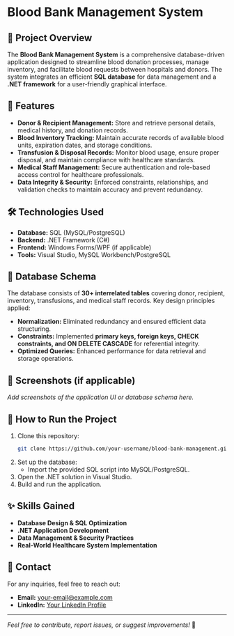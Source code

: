 # Blood Bank Management System

## 📌 Project Overview
The **Blood Bank Management System** is a comprehensive database-driven application designed to streamline blood donation processes, manage inventory, and facilitate blood requests between hospitals and donors. The system integrates an efficient **SQL database** for data management and a **.NET framework** for a user-friendly graphical interface.

## 🚀 Features
- **Donor & Recipient Management:** Store and retrieve personal details, medical history, and donation records.
- **Blood Inventory Tracking:** Maintain accurate records of available blood units, expiration dates, and storage conditions.
- **Transfusion & Disposal Records:** Monitor blood usage, ensure proper disposal, and maintain compliance with healthcare standards.
- **Medical Staff Management:** Secure authentication and role-based access control for healthcare professionals.
- **Data Integrity & Security:** Enforced constraints, relationships, and validation checks to maintain accuracy and prevent redundancy.

## 🛠️ Technologies Used
- **Database:** SQL (MySQL/PostgreSQL)
- **Backend:** .NET Framework (C#)
- **Frontend:** Windows Forms/WPF (if applicable)
- **Tools:** Visual Studio, MySQL Workbench/PostgreSQL

## 📂 Database Schema
The database consists of **30+ interrelated tables** covering donor, recipient, inventory, transfusions, and medical staff records. Key design principles applied:
- **Normalization:** Eliminated redundancy and ensured efficient data structuring.
- **Constraints:** Implemented **primary keys, foreign keys, CHECK constraints, and ON DELETE CASCADE** for referential integrity.
- **Optimized Queries:** Enhanced performance for data retrieval and storage operations.

## 📸 Screenshots (if applicable)
*Add screenshots of the application UI or database schema here.*

## 📖 How to Run the Project
1. Clone this repository:
   ```sh
   git clone https://github.com/your-username/blood-bank-management.git
   ```
2. Set up the database:
   - Import the provided SQL script into MySQL/PostgreSQL.
3. Open the .NET solution in Visual Studio.
4. Build and run the application.

## ✨ Skills Gained
- **Database Design & SQL Optimization**
- **.NET Application Development**
- **Data Management & Security Practices**
- **Real-World Healthcare System Implementation**

## 📩 Contact
For any inquiries, feel free to reach out:
- **Email:** your-email@example.com
- **LinkedIn:** [Your LinkedIn Profile](https://linkedin.com/in/your-profile)

---

*Feel free to contribute, report issues, or suggest improvements!* 🚀
